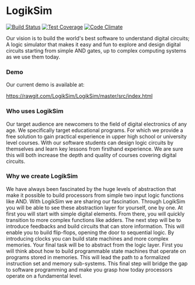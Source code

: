 # LogikSim
[![Build Status](https://travis-ci.org/LogikSim/LogikSim.svg?branch=master)](https://travis-ci.org/LogikSim/LogikSim) [![Test Coverage](https://codeclimate.com/github/LogikSim/LogikSim/badges/coverage.svg)](https://codeclimate.com/github/LogikSim/LogikSim) [![Code Climate](https://codeclimate.com/github/LogikSim/LogikSim/badges/gpa.svg)](https://codeclimate.com/github/LogikSim/LogikSim) 

Our vision is to build the world's best software to understand digital
circuits; A logic simulator that makes it easy and fun to explore and
design digital circuits starting from simple AND gates, up to complex
computing systems as we use them today.

### Demo ###
Our current demo is available at:

https://rawgit.com/LogikSim/LogikSim/master/src/index.html

### Who uses LogikSim ###

Our target audience are newcomers to the field of digital electronics
of any age. We specifically target educational programs. For which
we provide a free solution to gain practical experience in upper
high school or university level courses. With our software students
can design logic circuits by themselves and learn key lessons
from firsthand experience. We are sure this will both increase the
depth and quality of courses covering digital circuits.

### Why we create LogikSim ###

We have always been fascinated by the huge levels of abstraction that
make it possible to build processors from simple two input logic
functions like AND. With LogikSim we are sharing our fascination.
Through LogikSim you will be able to see these abstraction layer for
yourself, one by one. At first you will start with simple digital elements.
From there, you will quickly transition to more complex functions like
adders. The next step will be to introduce feedbacks and build circuits
that can store information. This will enable you to build flip-flops,
opening the door to sequential logic. By introducing clocks you can build
state machines and more complex memories. Your final task will be to
abstract from the logic layer. First you will think about how to build
programmable state machines that operate on programs stored in memories.
This will lead the path to a formalized instruction set and memory
sub-systems. This final step will bridge the gap to software programming
and make you grasp how today processors operate on a fundamental level.



